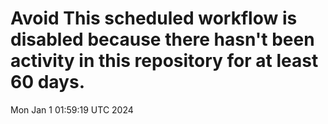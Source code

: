 # Avoid This scheduled workflow is disabled because there hasn't been activity in this repository for at least 60 days.
Mon Jan  1 01:59:19 UTC 2024
